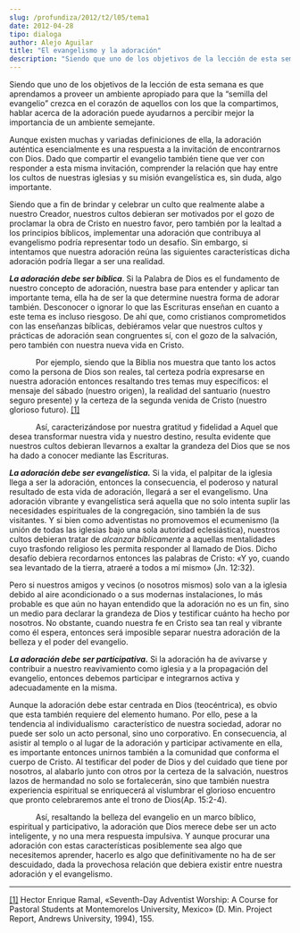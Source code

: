 ```yaml
---
slug: /profundiza/2012/t2/l05/tema1
date: 2012-04-28
tipo: dialoga
author: Alejo Aguilar
title: "El evangelismo y la adoración"
description: "Siendo que uno de los objetivos de la lección de esta semana es que aprendamos  a proveer un ambiente apropiado para que la “semilla del evangelio” crezca en  el corazón de aquellos con los que la compartimos, hablar acerca de la  adoración puede ayudarnos a percibir mejor la ..."
---
```


Siendo que uno de los objetivos de la lección de esta semana es que aprendamos a proveer un ambiente apropiado para que la “semilla del evangelio” crezca en el corazón de aquellos con los que la compartimos, hablar acerca de la adoración puede ayudarnos a percibir mejor la importancia de un ambiente semejante.

Aunque existen muchas y variadas definiciones de ella, la adoración auténtica esencialmente es una respuesta a la invitación de encontrarnos con Dios. Dado que compartir el evangelio también tiene que ver con responder a esta misma invitación, comprender la relación que hay entre los cultos de nuestras iglesias y su misión evangelística es, sin duda, algo importante.

Siendo que a fin de brindar y celebrar un culto que realmente alabe a nuestro Creador, nuestros cultos debieran ser motivados por el gozo de proclamar la obra de Cristo en nuestro favor, pero también por la lealtad a los principios bíblicos, implementar una adoración que contribuya al evangelismo podría representar todo un desafío. Sin embargo, si intentamos que nuestra adoración reúna las siguientes características dicha adoración podría llegar a ser una realidad.

**_La adoración debe ser bíblica_**. Si la Palabra de Dios es el fundamento de nuestro concepto de adoración, nuestra base para entender y aplicar tan importante tema, ella ha de ser la que determine nuestra forma de adorar también. Desconocer o ignorar lo que las Escrituras enseñan en cuanto a este tema es incluso riesgoso. De ahí que, como cristianos comprometidos con las enseñanzas bíblicas, debiéramos velar que nuestros cultos y prácticas de adoración sean congruentes sí, con el gozo de la salvación, pero también con nuestra nueva vida en Cristo.

            Por ejemplo, siendo que la Biblia nos muestra que tanto los actos como la persona de Dios son reales, tal certeza podría expresarse en nuestra adoración entonces resaltando tres temas muy específicos: el mensaje del sábado (nuestro origen), la realidad del santuario (nuestro seguro presente) y la certeza de la segunda venida de Cristo (nuestro glorioso futuro). [[1]](file:///C:/Documents%20and%20Settings/ifo/My%20Documents/Downloads/adoracion%20ESU.doc#_edn1 "")

            Así, caracterizándose por nuestra gratitud y fidelidad a Aquel que desea transformar nuestra vida y nuestro destino, resulta evidente que nuestros cultos debieran llevarnos a exaltar la grandeza del Dios que se nos ha dado a conocer mediante las Escrituras.

**_La adoración debe ser evangelística._** Si la vida, el palpitar de la iglesia llega a ser la adoración, entonces la consecuencia, el poderoso y natural resultado de esta vida de adoración, llegará a ser el evangelismo. Una adoración vibrante y evangelística será aquella que no solo intenta suplir las necesidades espirituales de la congregación, sino también la de sus visitantes. Y si bien como adventistas no promovemos el ecumenismo (la unión de todas las iglesias bajo una sola autoridad eclesiástica), nuestros cultos debieran tratar de _alcanzar bíblicamente_ a aquellas mentalidades cuyo trasfondo religioso les permita responder al llamado de Dios. Dicho desafío debiera recordarnos entonces las palabras de Cristo: «Y yo, cuando sea levantado de la tierra, atraeré a todos a mí mismo» (Jn. 12:32).

Pero si nuestros amigos y vecinos (o nosotros mismos) solo van a la iglesia debido al aire acondicionado o a sus modernas instalaciones, lo más probable es que aún no hayan entendido que la adoración no es un fin, sino un medio para declarar la grandeza de Dios y testificar cuánto ha hecho por nosotros. No obstante, cuando nuestra fe en Cristo sea tan real y vibrante como él espera, entonces será imposible separar nuestra adoración de la belleza y el poder del evangelio.

**_La adoración debe ser participativa._** Si la adoración ha de avivarse y contribuir a nuestro reavivamiento como iglesia y a la propagación del evangelio, entonces debemos participar e integrarnos activa y adecuadamente en la misma.

Aunque la adoración debe estar centrada en Dios (teocéntrica), es obvio que esta también requiere del elemento humano. Por ello, pese a la tendencia al individualismo  característico de nuestra sociedad, adorar no puede ser solo un acto personal, sino uno corporativo. En consecuencia, al asistir al templo o al lugar de la adoración y participar activamente en ella, es importante entonces unirnos también a la comunidad que conforma el cuerpo de Cristo. Al testificar del poder de Dios y del cuidado que tiene por nosotros, al alabarlo junto con otros por la certeza de la salvación, nuestros lazos de hermandad no solo se fortalecerán, sino que también nuestra experiencia espiritual se enriquecerá al vislumbrar el glorioso encuentro que pronto celebraremos ante el trono de Dios(Ap. 15:2-4).

            Así, resaltando la belleza del evangelio en un marco bíblico, espiritual y participativo, la adoración que Dios merece debe ser un acto inteligente, y no una mera respuesta impulsiva. Y aunque procurar una adoración con estas características posiblemente sea algo que necesitemos aprender, hacerlo es algo que definitivamente no ha de ser descuidado, dada la provechosa relación que debiera existir entre nuestra adoración y el evangelismo.

* * *

[[1]](file:///C:/Documents%20and%20Settings/ifo/My%20Documents/Downloads/adoracion%20ESU.doc#_ednref1 "") Hector Enrique Ramal, «Seventh-Day Adventist Worship: A Course for Pastoral Students at Montemorelos University, Mexico» (D. Min. Project Report, Andrews University, 1994), 155.
